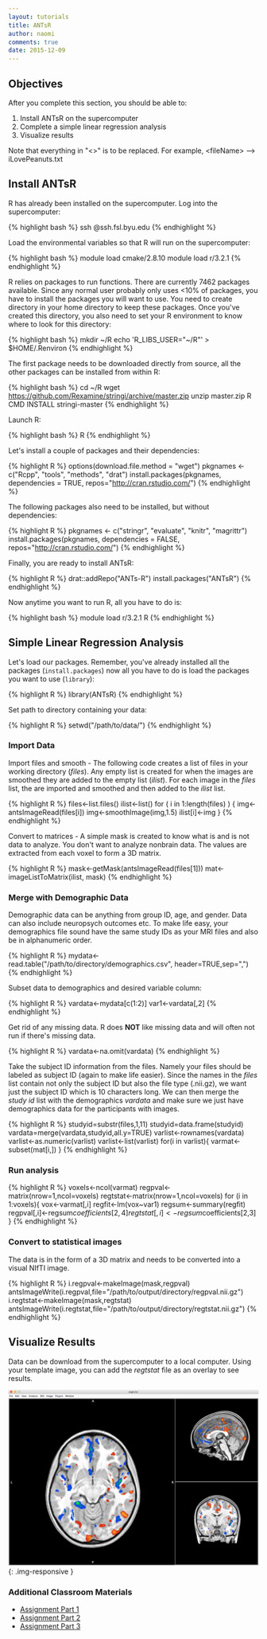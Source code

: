 ```yaml
---
layout: tutorials
title: ANTsR
author: naomi
comments: true
date: 2015-12-09
---
```


## Objectives

After you complete this section, you should be able to:

1. Install ANTsR on the supercomputer
2. Complete a simple linear regression analysis
3. Visualize results

Note that everything in "<>" is to be replaced. For example, \<fileName\> --> iLovePeanuts.txt

## Install ANTsR

R has already been installed on the supercomputer. Log into the supercomputer:

{% highlight bash %}
ssh <username>@ssh.fsl.byu.edu
{% endhighlight %}

Load the environmental variables so that R will run on the supercomputer:

{% highlight bash %}
module load cmake/2.8.10
module load r/3.2.1
{% endhighlight %}

R relies on packages to run functions. There are currently 7462 packages available. Since any normal user probably only uses <10% of packages, you have to install the packages you will want to use. You need to create directory in your home directory to keep these packages. Once you've created this directory, you also need to set your R environment to know where to look for this directory:

{% highlight bash %}
mkdir ~/R
echo 'R_LIBS_USER="~/R"' >  $HOME/.Renviron
{% endhighlight %}

The first package needs to be downloaded directly from source, all the other packages can be installed from within R:

{% highlight bash %}
cd ~/R
wget https://github.com/Rexamine/stringi/archive/master.zip
unzip master.zip
R CMD INSTALL stringi-master
{% endhighlight %}

Launch R:

{% highlight bash %}
R
{% endhighlight %}

Let's install a couple of packages and their dependencies:

{% highlight R %}
options(download.file.method = "wget")
pkgnames <- c("Rcpp", "tools", "methods", "drat")
install.packages(pkgnames, dependencies = TRUE, repos="http://cran.rstudio.com/")
{% endhighlight %}

The following packages also need to be installed, but without dependencies:

{% highlight R %}
pkgnames <- c("stringr", "evaluate", "knitr", "magrittr")
install.packages(pkgnames, dependencies = FALSE, repos="http://cran.rstudio.com/")
{% endhighlight %}

Finally, you are ready to install ANTsR:

{% highlight R %}
drat::addRepo("ANTs-R")
install.packages("ANTsR")
{% endhighlight %}

Now anytime you want to run R, all you have to do is:

{% highlight bash %}
module load r/3.2.1
R
{% endhighlight %}

## Simple Linear Regression Analysis

Let's load our packages. Remember, you've already installed all the packages (`install.packages`) now all you have to do is load the packages you want to use (`library`):

{% highlight R %}
library(ANTsR)
{% endhighlight %}

Set path to directory containing your data:

{% highlight R %}
setwd("/path/to/data/")
{% endhighlight %}

### Import Data

Import files and smooth - The following code creates a list of files in your working directory (*files*). Any empty list is created for when the images are smoothed they are added to the empty list (*ilist*). For each image in the *files* list, the are imported and smoothed and then added to the *ilist* list. 

{% highlight R %}
files<-list.files()
ilist<-list()
for ( i in 1:length(files) )
{
  img<-antsImageRead(files[i])
  img<-smoothImage(img,1.5)
  ilist[i]<-img
}
{% endhighlight %}

Convert to matrices - A simple mask is created to know what is and is not data to analyze. You don't want to analyze nonbrain data. The values are extracted from each voxel to form a 3D matrix.

{% highlight R %}
mask<-getMask(antsImageRead(files[1]))
mat<-imageListToMatrix(ilist, mask)
{% endhighlight %}

### Merge with Demographic Data

Demographic data can be anything from group ID, age, and gender. Data can also include neuropsych outcomes etc. To make life easy, your demographics file sound have the same study IDs as your MRI files and also be in alphanumeric order.

{% highlight R %}
mydata<-read.table("/path/to/directory/demographics.csv", header=TRUE,sep=",")
{% endhighlight %}

Subset data to demographics and desired variable column:

{% highlight R %}
vardata<-mydata[c(1:2)]
var1<-vardata[,2]
{% endhighlight %}

Get rid of any missing data. R does **NOT** like missing data and will often not run if there's missing data.

{% highlight R %}
vardata<-na.omit(vardata)
{% endhighlight %}

Take the subject ID information from the files. Namely your files should be labeled as subject ID (again to make life easier). Since the names in the *files* list contain not only the subject ID but also the file type (.nii.gz), we want just the subject ID which is 10 characters long. We can then merge the *study id* list with the demographics *vardata* and make sure we just have demographics data for the participants with images. 

{% highlight R %}
studyid=substr(files,1,11)
studyid=data.frame(studyid)
vardata=merge(vardata,studyid,all.y=TRUE)
varlist<-rownames(vardata)
varlist<-as.numeric(varlist)
varlist<-list(varlist)
for(i in varlist){
varmat<-subset(mat[i,])
}
{% endhighlight %}

### Run analysis

{% highlight R %}
voxels<-ncol(varmat)
regpval<-matrix(nrow=1,ncol=voxels)
regtstat<-matrix(nrow=1,ncol=voxels)
for (i in 1:voxels){
vox<-varmat[,i]
regfit<-lm(vox~var1)
regsum<-summary(regfit)
regpval[,i]<-regsum$coefficients[2,4]
regtstat[,i]<-regsum$coefficients[2,3]
}
{% endhighlight %}

### Convert to statistical images

The data is in the form of a 3D matrix and needs to be converted into a visual NIfTI image.

{% highlight R %}
i.regpval<-makeImage(mask,regpval)
antsImageWrite(i.regpval,file="/path/to/output/directory/regpval.nii.gz")
i.regtstat<-makeImage(mask,regtstat)
antsImageWrite(i.regtstat,file="/path/to/output/directory/regtstat.nii.gz")
{% endhighlight %}

## Visualize Results

Data can be download from the supercomputer to a local computer. Using your template image, you can add the *regtstat* file as an overlay to see results.

![](images/tstat.png){: .img-responsive }

### Additional Classroom Materials

* [Assignment Part 1](assignment-part1)
* [Assignment Part 2](assignment-part2)
* [Assignment Part 3](assignment-part3)